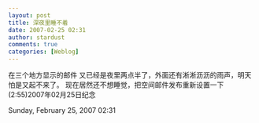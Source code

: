 ```yaml
---
layout: post
title: 深夜里睡不着
date: 2007-02-25 02:31
author: stardust
comments: true
categories: [Weblog]
---
```

在三个地方显示的邮件
又已经是夜里两点半了，外面还有淅淅沥沥的雨声，明天怕是又起不来了。
现在居然还不想睡觉，把空间邮件发布重新设置一下(2:55)2007年02月25日纪念

Sunday, February 25, 2007 02:31
